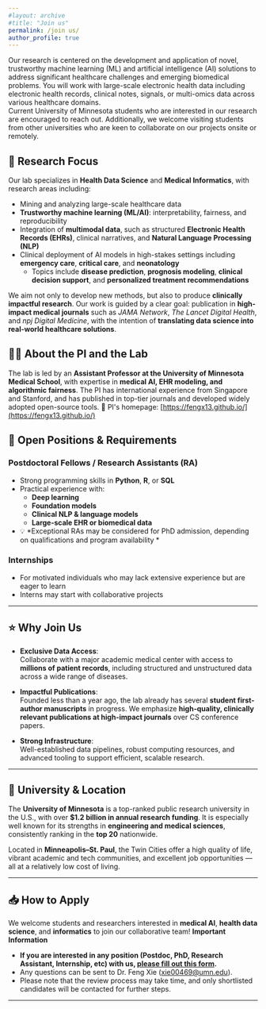 ```yaml
---
#layout: archive
#title: "Join us"
permalink: /join us/
author_profile: true
---
```


Our research is centered on the development and application of novel, trustworthy machine learning (ML) and artificial intelligence (AI) solutions to address significant healthcare challenges and emerging biomedical problems. You will work with large-scale electronic health data including electronic health records, clinical notes, signals, or multi-omics data across various healthcare domains. 
<br/>Current University of Minnesota students who are interested in our research are encouraged to reach out. Additionally, we welcome visiting students from other universities who are keen to collaborate on our projects onsite or remotely.


## 🔬 Research Focus  
Our lab specializes in **Health Data Science** and **Medical Informatics**, with research areas including:

- Mining and analyzing large-scale healthcare data  
- **Trustworthy machine learning (ML/AI)**: interpretability, fairness, and reproducibility  
- Integration of **multimodal data**, such as structured **Electronic Health Records (EHRs)**, clinical narratives, and **Natural Language Processing (NLP)**  
- Clinical deployment of AI models in high-stakes settings including **emergency care**, **critical care**, and **neonatology**  
  - Topics include **disease prediction**, **prognosis modeling**, **clinical decision support**, and **personalized treatment recommendations**

We aim not only to develop new methods, but also to produce **clinically impactful research**. Our work is guided by a clear goal: publication in **high-impact medical journals** such as *JAMA Network*, *The Lancet Digital Health*, and *npj Digital Medicine*, with the intention of **translating data science into real-world healthcare solutions**.

## 👨‍🏫 About the PI and the Lab  
The lab is led by an **Assistant Professor at the University of Minnesota Medical School**, with expertise in **medical AI, EHR modeling, and algorithmic fairness**. The PI has international experience from Singapore and Stanford, and has published in top-tier journals and developed widely adopted open-source tools.
🔗 PI's homepage: [https://fengx13.github.io/](https://fengx13.github.io/)

## 📌 Open Positions & Requirements  

### Postdoctoral Fellows / Research Assistants (RA)
- Strong programming skills in **Python**, **R**, or **SQL**
- Practical experience with:
  - **Deep learning**
  - **Foundation models**
  - **Clinical NLP & language models**
  - **Large-scale EHR or biomedical data**
- 💡 *Exceptional RAs may be considered for PhD admission, depending on qualifications and program availability *

### Internships
- For motivated individuals who may lack extensive experience but are eager to learn
- Interns may start with collaborative projects

---

## ⭐ Why Join Us

- **Exclusive Data Access**:  
  Collaborate with a major academic medical center with access to **millions of patient records**, including structured and unstructured data across a wide range of diseases.

- **Impactful Publications**:  
  Founded less than a year ago, the lab already has several **student first-author manuscripts** in progress. We emphasize **high-quality, clinically relevant publications at high-impact journals** over CS conference papers.

- **Strong Infrastructure**:  
  Well-established data pipelines, robust computing resources, and advanced tooling to support efficient, scalable research.

---

## 🏫 University & Location

The **University of Minnesota** is a top-ranked public research university in the U.S., with over **$1.2 billion in annual research funding**. It is especially well known for its strengths in **engineering and medical sciences**, consistently ranking in the **top 20** nationwide.

Located in **Minneapolis–St. Paul**, the Twin Cities offer a high quality of life, vibrant academic and tech communities, and excellent job opportunities — all at a relatively low cost of living.

---


## 📥 How to Apply  

We welcome students and researchers interested in **medical AI**, **health data science**, and **informatics** to join our collaborative team!
<b>Important Information</b>
- **If you are interested in any position (Postdoc, PhD, Research Assistant, Internship, etc) with us, [please fill out this form](https://forms.gle/LP9upZyDBFP676jG9).** 
- Any questions can be sent to Dr. Feng Xie (<A href="mailto:xie00469@umn.edu">xie00469@umn.edu</A>). 
- Please note that the review process may take time, and only shortlisted candidates will be contacted for further steps.



---





<script type='text/javascript' id='clustrmaps' src='//cdn.clustrmaps.com/map_v2.js?cl=ffffff&w=70&t=n&d=8tuUaROnSMxIFafrtIJBjLZv4TtqdawyP5VXFr4GYB4&co=ffffff&cmo=ffffff&cmn=ffffff&ct=ffffff'></script>
